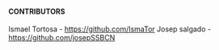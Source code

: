 #### CONTRIBUTORS

Ismael Tortosa - https://github.com/IsmaTor
Josep salgado - https://github.com/josepSSBCN


